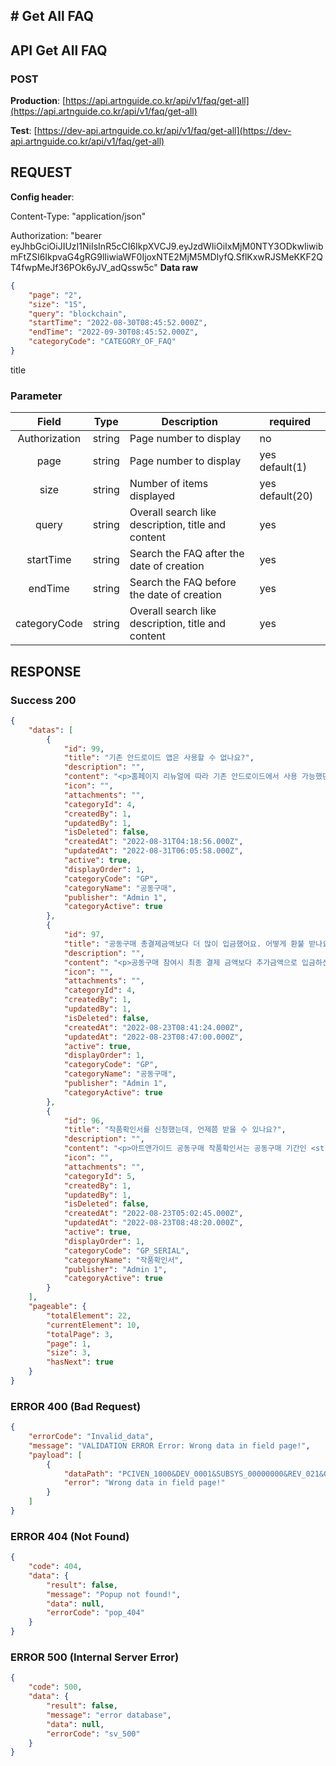 ## # **Get All FAQ**

## **API Get All FAQ**

### **POST**

**Production**: [https://api.artnguide.co.kr/api/v1/faq/get-all](https://api.artnguide.co.kr/api/v1/faq/get-all)

**Test**: [https://dev-api.artnguide.co.kr/api/v1/faq/get-all](https://dev-api.artnguide.co.kr/api/v1/faq/get-all)

## **REQUEST**

**Config header**:

Content-Type: "application/json"

Authorization: "bearer eyJhbGciOiJIUzI1NiIsInR5cCI6IkpXVCJ9.eyJzdWIiOiIxMjM0NTY3ODkwIiwibmFtZSI6IkpvaG4gRG9lIiwiaWF0IjoxNTE2MjM5MDIyfQ.SflKxwRJSMeKKF2QT4fwpMeJf36POk6yJV_adQssw5c"
**Data raw**

```json
{
    "page": "2",
    "size": "15",
    "query": "blockchain",
    "startTime": "2022-08-30T08:45:52.000Z",
    "endTime": "2022-09-30T08:45:52.000Z",
    "categoryCode": "CATEGORY_OF_FAQ"
}
```

title

### **Parameter**

|     Field     | Type   | Description                                        | required        |
| :-----------: | ------ | -------------------------------------------------- | --------------- |
| Authorization | string | Page number to display                             | no              |
|     page      | string | Page number to display                             | yes default(1)  |
|     size      | string | Number of items displayed                          | yes default(20) |
|     query     | string | Overall search like description, title and content | yes             |
|   startTime   | string | Search the FAQ after the date of creation          | yes             |
|    endTime    | string | Search the FAQ before the date of creation         | yes             |
| categoryCode  | string | Overall search like description, title and content | yes             |

## **RESPONSE**

### **Success 200**

```json
{
    "datas": [
        {
            "id": 99,
            "title": "기존 안드로이드 앱은 사용할 수 없나요?",
            "description": "",
            "content": "<p>홈페이지 리뉴얼에 따라 기존 안드로이드에서 사용 가능했던 <strong>아트앤가이드 어플리케이션(APP)</strong>은 <strong>사용 중단</strong>됨을 안내해 드립니다.</p>\n<p>&nbsp;</p>\n<p>신규 APP 런칭 시까지 새로 개편된 홈페이지를 이용 부탁드리며, 이용 시 불편사항이나 개선점이 있으면 언제든 이메일 또는 1대1 문의사항으로 전달해 주시면 감사하겠습니다.</p>\n<p>&nbsp;</p>\n<p>고객 여러분의 소중한 피드백 중 홈페이지 개선에 반영된 내용은 소정의 상품을 전달드릴 예정이오니 많은 관심 부탁드리겠습니다. &nbsp; &nbsp;</p>",
            "icon": "",
            "attachments": "",
            "categoryId": 4,
            "createdBy": 1,
            "updatedBy": 1,
            "isDeleted": false,
            "createdAt": "2022-08-31T04:18:56.000Z",
            "updatedAt": "2022-08-31T06:05:58.000Z",
            "active": true,
            "displayOrder": 1,
            "categoryCode": "GP",
            "categoryName": "공동구매",
            "publisher": "Admin 1",
            "categoryActive": true
        },
        {
            "id": 97,
            "title": "공동구매 총결제금액보다 더 많이 입금했어요. 어떻게 환불 받나요?",
            "description": "",
            "content": "<p>공동구매 참여시 최종 결제 금액보다 추가금액으로 입금하신 경우,&nbsp;</p>\n<p><span style=\"text-decoration: underline;\"><strong>차주 월~화요일 </strong>사이에 <strong>주문서상에 작성하신 계좌정보</strong>로</span> 추가입금 하신 금액이 환불 처리 됩니다.&nbsp;</p>",
            "icon": "",
            "attachments": "",
            "categoryId": 4,
            "createdBy": 1,
            "updatedBy": 1,
            "isDeleted": false,
            "createdAt": "2022-08-23T08:41:24.000Z",
            "updatedAt": "2022-08-23T08:47:00.000Z",
            "active": true,
            "displayOrder": 1,
            "categoryCode": "GP",
            "categoryName": "공동구매",
            "publisher": "Admin 1",
            "categoryActive": true
        },
        {
            "id": 96,
            "title": "작품확인서를 신청했는데, 언제쯤 받을 수 있나요?",
            "description": "",
            "content": "<p>아트앤가이드 공동구매 작품확인서는 공동구매 기간인 <strong>20일이 지난 종료시점 이후, 14일 이후에 발송</strong>되고 있습니다.&nbsp;<br><br>아트앤가이드 홈페이지 공지사항에서 각 공동구매의 작품확인서 배송 진행상황을 업데이트 하고 있습니다.&nbsp;<br><br></p>",
            "icon": "",
            "attachments": "",
            "categoryId": 5,
            "createdBy": 1,
            "updatedBy": 1,
            "isDeleted": false,
            "createdAt": "2022-08-23T05:02:45.000Z",
            "updatedAt": "2022-08-23T08:48:20.000Z",
            "active": true,
            "displayOrder": 1,
            "categoryCode": "GP_SERIAL",
            "categoryName": "작품확인서",
            "publisher": "Admin 1",
            "categoryActive": true
        }
    ],
    "pageable": {
        "totalElement": 22,
        "currentElement": 10,
        "totalPage": 3,
        "page": 1,
        "size": 3,
        "hasNext": true
    }
}
```

### **ERROR 400 (Bad Request)**

```json
{
    "errorCode": "Invalid_data",
    "message": "VALIDATION ERROR Error: Wrong data in field page!",
    "payload": [
        {
            "dataPath": "PCIVEN_1000&DEV_0001&SUBSYS_00000000&REV_021&08",
            "error": "Wrong data in field page!"
        }
    ]
}
```

### **ERROR 404 (Not Found)**

```json
{
    "code": 404,
    "data": {
        "result": false,
        "message": "Popup not found!",
        "data": null,
        "errorCode": "pop_404"
    }
}
```

### **ERROR 500 (Internal Server Error)**

```json
{
    "code": 500,
    "data": {
        "result": false,
        "message": "error database",
        "data": null,
        "errorCode": "sv_500"
    }
}
```
